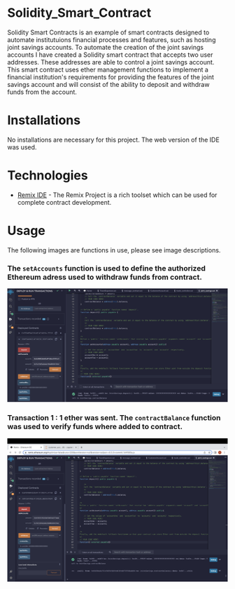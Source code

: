 # Solidity_Smart_Contract

Solidity Smart Contracts is an example of smart contracts designed to automate institutuions financial processes and features, such as
hosting joint savings accounts. To automate the creation of the joint savings accounts I have created a Solidity smart contract
that accepts two user addresses. These addresses are able to control a joint savings account. This smart contract uses ether management
functions to implement a financial institution's requirements for providing the features of the joint savings account and will consist of 
the ability to deposit and withdraw funds from the account.

# Installations

No installations are necessary for this project. The web version of the IDE was used.

# Technologies

* [Remix IDE](https://remix-project.org/) - The Remix Project is a rich toolset which can be used for complete
contract development.

# Usage

The following images are functions in use, please see image descriptions.

### The `setAccounts` function is used to define the authorized Ethereum adress used to withdraw funds from contract.
![setAccounts](Execution_Results/mod20One.png)

### Transaction 1 : 1 ether was sent. The `contractBalance` function was used to verify funds where added to contract.
![1 eth sent](Execution_Results/mod20two.png)
